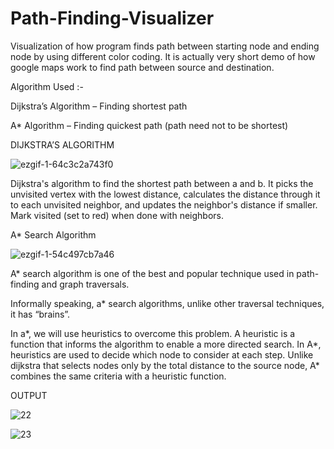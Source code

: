 # Path-Finding-Visualizer

Visualization of how program finds path between starting node and ending node by using  different color coding.
It is actually very short demo of how google maps work to find path between source and destination.

Algorithm Used :-  

Dijkstra’s Algorithm  –  Finding shortest path

A* Algorithm  –  Finding  quickest path (path need not to be shortest)


DIJKSTRA’S ALGORITHM


![ezgif-1-64c3c2a743f0](https://user-images.githubusercontent.com/57897489/116426545-d04d8480-a860-11eb-8b9b-11dd5b835e51.gif)



Dijkstra's algorithm to find the shortest path between a and b. It picks the unvisited vertex with the lowest distance, calculates the distance through it to each unvisited neighbor, and updates the neighbor's distance if smaller. Mark visited (set to red) when done with neighbors.




A* Search Algorithm


![ezgif-1-54c497cb7a46](https://user-images.githubusercontent.com/57897489/116426337-a72cf400-a860-11eb-8dbe-76067170a9eb.gif)



A* search algorithm is one of the best and popular technique used in path-finding and graph traversals.

Informally speaking, a* search algorithms, unlike other traversal techniques, it has “brains”.

In a*, we will use heuristics to overcome this problem. A heuristic is a function that informs the algorithm to enable a more directed search. 
In A*, heuristics are used to decide which node to consider at each step. Unlike dijkstra that selects nodes only by the total distance to the source node, A* combines the same criteria with a heuristic function.


OUTPUT

![22](https://user-images.githubusercontent.com/57897489/116426676-f2df9d80-a860-11eb-87c8-dd62011c0c88.JPG)

![23](https://user-images.githubusercontent.com/57897489/116426698-f83ce800-a860-11eb-8054-125e2ddfc2d4.JPG)


